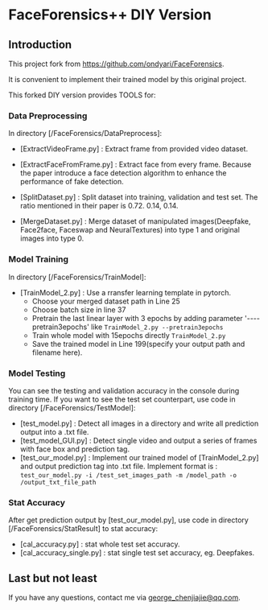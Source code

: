 # FaceForensics++ DIY Version

## Introduction

This project fork from https://github.com/ondyari/FaceForensics.

It is convenient to implement their trained model by this original project.

This forked DIY version provides TOOLS for:

### Data Preprocessing

In directory [/FaceForensics/DataPreprocess]:

* [ExtractVideoFrame.py] : Extract frame from provided video dataset.

* [ExtractFaceFromFrame.py] : Extract face from every frame. Because the paper introduce a face detection algorithm to enhance the performance of fake detection.

* [SplitDataset.py] : Split dataset into training, validation and test set. The ratio mentioned in their paper is 0.72. 0.14, 0.14.

* [MergeDataset.py] : Merge dataset of manipulated images(Deepfake, Face2face, Faceswap and NeuralTextures) into type 1 and original images into type 0. 

### Model Training

In directory [/FaceForensics/TrainModel]:

* [TrainModel_2.py] : Use a rransfer learning template in pytorch.
  * Choose your merged dataset path in Line 25
  * Choose batch size in line  37
  * Pretrain the last linear layer with 3 epochs by adding parameter '----pretrain3epochs' like `TrainModel_2.py --pretrain3epochs`
  * Train whole model with 15epochs directly `TrainModel_2.py`
  * Save the trained model in Line 199(specify your output path and filename here).

### Model Testing

You can see the testing and validation accuracy in the console during training time. If you want to see the test set counterpart, use code in directory [/FaceForensics/TestModel]:

* [test_model.py] : Detect all images in a directory and write all prediction output into a .txt file.
* [test_model_GUI.py] : Detect single video and output a series of frames with face box and prediction tag.
* [test_our_model.py] : Implement our trained model of [TrainModel_2.py] and output prediction tag into .txt file. Implement format is : `test_our_model.py -i /test_set_images_path -m /model_path -o /output_txt_file_path`

### Stat Accuracy

After get prediction output by [test_our_model.py], use code in directory  [/FaceForensics/StatResult] to stat accuracy:

* [cal_accuracy.py] : stat whole test set accuracy.
* [cal_accuracy_single.py] : stat single test set accuracy, eg. Deepfakes. 

## Last but not least

If you have any questions, contact me via george_chenjiajie@qq.com.

